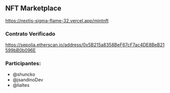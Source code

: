 ## NFT Marketplace

https://nextjs-sigma-flame-32.vercel.app/mintnft


### Contrato Verificado
https://sepolia.etherscan.io/address/0x5B215a8358BeF67cF7ac4DE8BeB21599bB0b096E

### Participantes:
- @shuncko
- @jsandinoDev
- @lialtes

